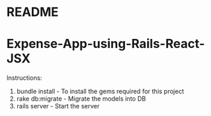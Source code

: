 # README
# Expense-App-using-Rails-React-JSX

Instructions:

1. bundle install	-	To install the gems required for this project
2. rake db:migrate	-	Migrate the models into DB
3. rails server		-	Start the server

